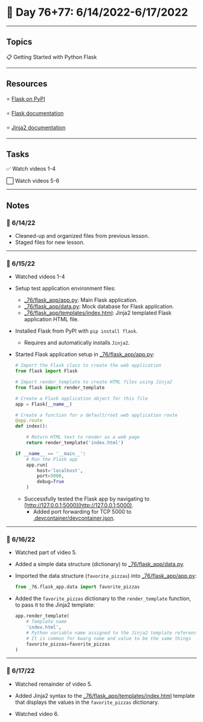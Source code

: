 # :calendar: Day 76+77: 6/14/2022-6/17/2022

---

## Topics

:clipboard: Getting Started with Python Flask

---

## Resources

:star: [Flask on PyPI](https://pypi.org/project/Flask)

:star: [Flask documentation](https://flask.palletsprojects.com/en/2.1.x)

:star: [Jinja2 documentation](https://jinja.palletsprojects.com/en/3.1.x)

---

## Tasks

:white_check_mark: Watch videos 1-4

:white_large_square: Watch videos 5-6

---

## Notes

### :notebook: 6/14/22

- Cleaned-up and organized files from previous lesson.
- Staged files for new lesson.

---

### :notebook: 6/15/22

- Watched videos 1-4
- Setup test application environment files:
    - [_76/flask_app/app.py](https://github.com/timothyhull/100daysofcode/blob/main/days/_76/flask_app/app.py): Main Flask application.
    - [_76/flask_app/data.py](https://github.com/timothyhull/100daysofcode/blob/main/days/_76/flask_app/data.py): Mock database for Flask application.
    - [_76/flask_app/templates/index.html](https://github.com/timothyhull/100daysofcode/blob/main/days/_76/flask_app/templates/index.html): Jinja2 templated Flask application HTML file.

- Installed Flask from PyPI with `pip install flask`.
    - Requires and automatically installs `Jinja2`.

- Started Flask application setup in [_76/flask_app/app.py](https://github.com/timothyhull/100daysofcode/blob/main/days/_76/flask_app/app.py):

    ```python
    # Import the Flask class to create the web application
    from flask import Flask

    # Import render_template to create HTML files using Jinja2
    from flask import render_template

    # Create a Flask application object for this file
    app = Flask(__name__)

    # Create a function for a default/root web application route
    @app.route
    def index():

        # Return HTML text to render as a web page
        return render_template('index.html')

    if __name__ == '__main__':
        # Run the Flask app
        app.run(
            host='localhost',
            port=5000,
            debug=True
        )
    ```

    - Successfully tested the Flask app by navigating to [http://127.0.0.1:5000](http://127.0.0.1:5000).
        - Added port forwarding for TCP 5000 to [.devcontainer/devcontainer.json](https://github.com/timothyhull/100daysofcode/blob/main/.devcontainer/devcontainer.json).

---

### :notebook: 6/16/22

- Watched part of video 5.
- Added a simple data structure (dictionary) to [_76/flask_app/data.py](https://github.com/timothyhull/100daysofcode/blob/main/days/_76/flask_app/data.py).
- Imported the data structure (`favorite_pizzas`) into [_76/flask_app/app.py](https://github.com/timothyhull/100daysofcode/blob/main/days/_76/flask_app/app.py):

    ```python
    from _76.flask_app.data import favorite_pizzas
    ```

- Added the `favorite_pizzas` dictionary to the `render_template` function, to pass it to the Jinja2 template:

    ```python
    app.render_template(
        # Template name
        'index.html',
        # Python variable name assigned to the Jinja2 template reference name
        # It is common for kwarg name and value to be the same things
        favorite_pizzas=favorite_pizzas
    )
    ```

---

### :notebook: 6/17/22

- Watched remainder of video 5.
- Added Jinja2 syntax to the [_76/flask_app/templates/index.html](https://github.com/timothyhull/100daysofcode/blob/main/days/_76/flask_app/templates/index.html) template that displays the values in the `favorite_pizzas` dictionary.

- Watched video 6.
